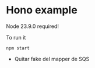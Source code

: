 # Hono example

Node 23.9.0 required!

To run it

```
npm start
```

* Quitar fake del mapper de SQS